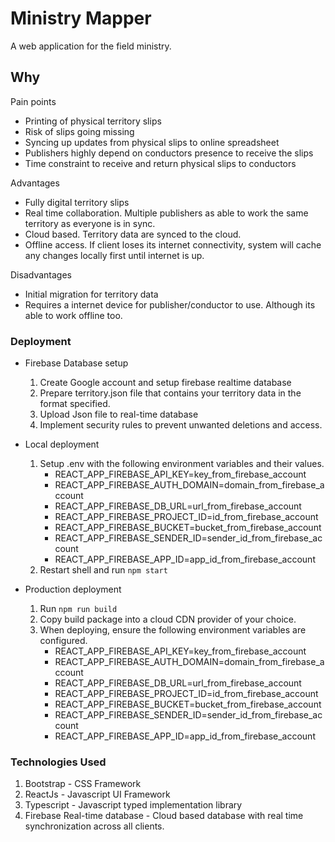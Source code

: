 # Ministry Mapper

A web application for the field ministry.

## Why

Pain points
  - Printing of physical territory slips
  - Risk of slips going missing
  - Syncing up updates from physical slips to online spreadsheet
  - Publishers highly depend on conductors presence to receive the slips
  - Time constraint to receive and return physical slips to conductors
  
Advantages
  - Fully digital territory slips
  - Real time collaboration. Multiple publishers as able to work the same territory as everyone is in sync.
  - Cloud based. Territory data are synced to the cloud.
  - Offline access. If client loses its internet connectivity, system will cache any changes locally first until internet is up.

Disadvantages
  - Initial migration for territory data
  - Requires a internet device for publisher/conductor to use. Although its able to work offline too.

### Deployment

  - Firebase Database setup
    1. Create Google account and setup firebase realtime database
    2. Prepare territory.json file that contains your territory data in the format specified.
    3. Upload Json file to real-time database
    4. Implement security rules to prevent unwanted deletions and access. 

  - Local deployment
    1. Setup .env with the following environment variables and their values.
        - REACT_APP_FIREBASE_API_KEY=key_from_firebase_account
        - REACT_APP_FIREBASE_AUTH_DOMAIN=domain_from_firebase_account
        - REACT_APP_FIREBASE_DB_URL=url_from_firebase_account
        - REACT_APP_FIREBASE_PROJECT_ID=id_from_firebase_account
        - REACT_APP_FIREBASE_BUCKET=bucket_from_firebase_account
        - REACT_APP_FIREBASE_SENDER_ID=sender_id_from_firebase_account
        - REACT_APP_FIREBASE_APP_ID=app_id_from_firebase_account
    2. Restart shell and run `npm start`
  - Production deployment
    1. Run `npm run build`
    2. Copy build package into a cloud CDN provider of your choice.
    3. When deploying, ensure the following environment variables are configured.
        - REACT_APP_FIREBASE_API_KEY=key_from_firebase_account
        - REACT_APP_FIREBASE_AUTH_DOMAIN=domain_from_firebase_account
        - REACT_APP_FIREBASE_DB_URL=url_from_firebase_account
        - REACT_APP_FIREBASE_PROJECT_ID=id_from_firebase_account
        - REACT_APP_FIREBASE_BUCKET=bucket_from_firebase_account
        - REACT_APP_FIREBASE_SENDER_ID=sender_id_from_firebase_account
        - REACT_APP_FIREBASE_APP_ID=app_id_from_firebase_account

### Technologies Used

  1. Bootstrap - CSS Framework
  2. ReactJs - Javascript UI Framework
  3. Typescript - Javascript typed implementation library
  4. Firebase Real-time database - Cloud based database with real time synchronization across all clients.
